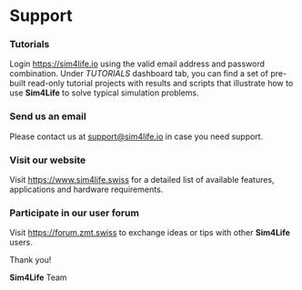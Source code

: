 # Support

### Tutorials

Login https://sim4life.io  using the valid email address and password combination. Under *TUTORIALS* dashboard tab, you can find a set of pre-built read-only tutorial projects with results and scripts that illustrate how to use **Sim4Life** to solve typical simulation problems. 

### Send us an email

Please contact us at [support@sim4life.io](mailto:support@sim4life.io) in case you need support.

### Visit our website

Visit https://www.sim4life.swiss for a detailed list of available features, applications and hardware requirements.

### Participate in our user forum

Visit https://forum.zmt.swiss to exchange ideas or tips with other **Sim4Life** users.

Thank you!

**Sim4Life** Team  